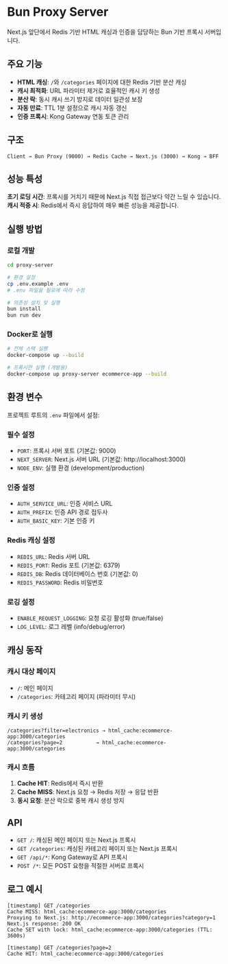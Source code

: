 # Bun Proxy Server

Next.js 앞단에서 Redis 기반 HTML 캐싱과 인증을 담당하는 Bun 기반 프록시 서버입니다.

## 주요 기능

- **HTML 캐싱**: `/`와 `/categories` 페이지에 대한 Redis 기반 분산 캐싱
- **캐시 최적화**: URL 파라미터 제거로 효율적인 캐시 키 생성
- **분산 락**: 동시 캐시 쓰기 방지로 데이터 일관성 보장
- **자동 만료**: TTL 1분 설정으로 캐시 자동 갱신
- **인증 프록시**: Kong Gateway 연동 토큰 관리

## 구조

```
Client → Bun Proxy (9000) → Redis Cache → Next.js (3000) → Kong → BFF
```

## 성능 특성

**초기 로딩 시간**: 프록시를 거치기 때문에 Next.js 직접 접근보다 약간 느릴 수 있습니다.
**캐시 적중 시**: Redis에서 즉시 응답하여 매우 빠른 성능을 제공합니다.

## 실행 방법

### 로컬 개발
```bash
cd proxy-server

# 환경 설정
cp .env.example .env
# .env 파일을 필요에 따라 수정

# 의존성 설치 및 실행
bun install
bun run dev
```

### Docker로 실행
```bash
# 전체 스택 실행
docker-compose up --build

# 프록시만 실행 (개발용)
docker-compose up proxy-server ecommerce-app --build
```

## 환경 변수

프로젝트 루트의 `.env` 파일에서 설정:

### 필수 설정
- `PORT`: 프록시 서버 포트 (기본값: 9000)
- `NEXT_SERVER`: Next.js 서버 URL (기본값: http://localhost:3000)
- `NODE_ENV`: 실행 환경 (development/production)

### 인증 설정
- `AUTH_SERVICE_URL`: 인증 서비스 URL
- `AUTH_PREFIX`: 인증 API 경로 접두사
- `AUTH_BASIC_KEY`: 기본 인증 키

### Redis 캐싱 설정
- `REDIS_URL`: Redis 서버 URL
- `REDIS_PORT`: Redis 포트 (기본값: 6379)
- `REDIS_DB`: Redis 데이터베이스 번호 (기본값: 0)
- `REDIS_PASSWORD`: Redis 비밀번호

### 로깅 설정
- `ENABLE_REQUEST_LOGGING`: 요청 로깅 활성화 (true/false)
- `LOG_LEVEL`: 로그 레벨 (info/debug/error)

## 캐싱 동작

### 캐시 대상 페이지
- `/`: 메인 페이지
- `/categories`: 카테고리 페이지 (파라미터 무시)

### 캐시 키 생성
```
/categories?filter=electronics → html_cache:ecommerce-app:3000/categories
/categories?page=2           → html_cache:ecommerce-app:3000/categories
```

### 캐시 흐름
1. **Cache HIT**: Redis에서 즉시 반환
2. **Cache MISS**: Next.js 요청 → Redis 저장 → 응답 반환
3. **동시 요청**: 분산 락으로 중복 캐시 생성 방지

## API

- `GET /`: 캐싱된 메인 페이지 또는 Next.js 프록시
- `GET /categories`: 캐싱된 카테고리 페이지 또는 Next.js 프록시  
- `GET /api/*`: Kong Gateway로 API 프록시
- `POST /*`: 모든 POST 요청을 적절한 서버로 프록시

## 로그 예시

```
[timestamp] GET /categories
Cache MISS: html_cache:ecommerce-app:3000/categories
Proxying to Next.js: http://ecommerce-app:3000/categories?category=1
Next.js response: 200 OK
Cache SET with lock: html_cache:ecommerce-app:3000/categories (TTL: 3600s)

[timestamp] GET /categories?page=2
Cache HIT: html_cache:ecommerce-app:3000/categories
```
